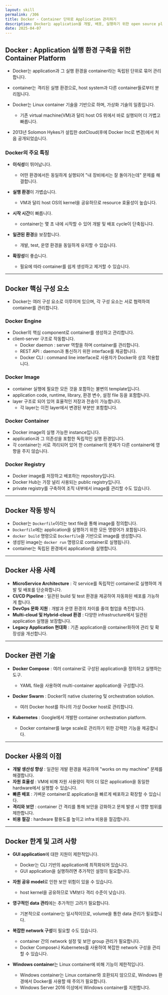 ```yaml
---
layout: skill
permalink: /306
title: Docker - Container 단위로 Application 관리하기
description: Docker는 application을 개발, 배포, 실행하기 위한 open source platform입니다.
date: 2025-04-07
---
```



## Docker : Application 실행 환경 구축을 위한 Container Platform

- Docker는 application과 그 실행 환경을 container라는 독립된 단위로 묶어 관리합니다.

- container는 격리된 실행 환경으로, host system과 다른 container들로부터 분리됩니다.

- Docker는 Linux container 기술을 기반으로 하며, 가상화 기술의 일종입니다.
    - 기존 virtual machine(VM)과 달리 host OS 위에서 바로 실행되어 더 가볍고 빠릅니다.

- 2013년 Solomon Hykes가 설립한 dotCloud(후에 Docker Inc로 변경)에서 처음 공개되었습니다.


### Docker의 주요 특징

- **이식성**이 뛰어납니다.
    - 어떤 환경에서든 동일하게 실행되어 "내 장비에서는 잘 돌아가는데" 문제를 해결합니다.

- **실행 환경**이 가볍습니다.
    - VM과 달리 host OS의 kernel을 공유하므로 resource 효율성이 높습니다.

- **시작 시간**이 빠릅니다.
    - container는 몇 초 내에 시작할 수 있어 개발 및 배포 cycle이 단축됩니다.

- **일관된 환경**을 보장합니다.
    - 개발, test, 운영 환경을 동일하게 유지할 수 있습니다.

- **확장성**이 좋습니다.
    - 필요에 따라 container를 쉽게 생성하고 제거할 수 있습니다.


---


## Docker 핵심 구성 요소

- Docker는 여러 구성 요소로 이루어져 있으며, 각 구성 요소는 서로 협력하여 container를 관리합니다.


### Docker Engine

- Docker의 핵심 component로 container를 생성하고 관리합니다.
- client-server 구조로 작동합니다.
    - Docker daemon : server 역할을 하며 container를 관리합니다.
    - REST API : daemon과 통신하기 위한 interface를 제공합니다.
    - Docker CLI : command line interface로 사용자가 Docker와 상호 작용합니다.


### Docker Image

- container 실행에 필요한 모든 것을 포함하는 불변의 template입니다.
- application code, runtime, library, 환경 변수, 설정 file 등을 포함합니다.
- layer 구조로 되어 있어 효율적인 저장과 전송이 가능합니다.
    - 각 layer는 이전 layer에서 변경된 부분만 포함합니다.


### Docker Container

- Docker image의 실행 가능한 instance입니다.
- application과 그 의존성을 포함한 독립적인 실행 환경입니다.
- 각 container는 서로 격리되어 있어 한 container의 문제가 다른 container에 영향을 주지 않습니다.


### Docker Registry

- Docker image를 저장하고 배포하는 repository입니다.
- Docker Hub는 가장 널리 사용되는 public registry입니다.
- private registry를 구축하여 조직 내부에서 image를 관리할 수도 있습니다.


---


## Docker 작동 방식

- Docker는 `Dockerfile`이라는 text file을 통해 image를 정의합니다.
- `Dockerfile`에는 application을 실행하기 위한 모든 명령어가 포함됩니다.
- `docker build` 명령으로 `Dockerfile`을 기반으로 image를 생성합니다.
- 생성된 image는 `docker run` 명령으로 container로 실행됩니다.
- container는 독립된 환경에서 application을 실행합니다.


---


## Docker 사용 사례

- **MicroService Architecture** : 각 service를 독립적인 container로 실행하여 개발 및 배포를 단순화합니다.
- **CI/CD Pipeline** : 일관된 build 및 test 환경을 제공하여 자동화된 배포를 가능하게 합니다.
- **DevOps 문화 지원** : 개발과 운영 환경의 차이를 줄여 협업을 촉진합니다.
- **Multi-cloud 및 Hybrid-cloud 환경** : 다양한 infrastructure에서 일관된 application 실행을 보장합니다.
- **Legacy Application 현대화** : 기존 application을 container화하여 관리 및 확장성을 개선합니다.


---


## Docker 관련 기술

- **Docker Compose** : 여러 container로 구성된 application을 정의하고 실행하는 도구.
    - YAML file을 사용하여 multi-container application을 구성합니다.

- **Docker Swarm** : Docker의 native clustering 및 orchestration solution.
    - 여러 Docker host를 하나의 가상 Docker host로 관리합니다.

- **Kubernetes** : Google에서 개발한 container orchestration platform.
    - Docker container를 large scale로 관리하기 위한 강력한 기능을 제공합니다.


---


## Docker 사용의 이점

- **개발 생산성 향상** : 일관된 개발 환경을 제공하여 "works on my machine" 문제를 해결합니다.
- **자원 효율성** : VM에 비해 자원 사용량이 적어 더 많은 application을 동일한 hardware에서 실행할 수 있습니다.
- **빠른 배포** : 가벼운 container로 application을 빠르게 배포하고 확장할 수 있습니다.
- **격리와 보안** : container 간 격리를 통해 보안을 강화하고 문제 발생 시 영향 범위를 제한합니다.
- **비용 절감** : hardware 활용도를 높이고 infra 비용을 절감합니다.


---


## Docker 한계 및 고려 사항

- **GUI application**에 대한 지원이 제한적입니다.
    - Docker는 CLI 기반의 application에 최적화되어 있습니다.
    - GUI application을 실행하려면 추가적인 설정이 필요합니다.

- **자원 공유 model**로 인한 보안 위험이 있을 수 있습니다.
    - host kernel을 공유하므로 VM보다 격리 수준이 낮습니다.

- **영구적인 data 관리**에는 추가적인 고려가 필요합니다.
    - 기본적으로 container는 일시적이므로, volume을 통한 data 관리가 필요합니다.

- **복잡한 network 구성**이 필요할 수도 있습니다.
    - container 간의 network 설정 및 보안 group 관리가 필요합니다.
    - Docker Compose나 Kubernetes를 사용하여 복잡한 network 구성을 관리할 수 있습니다.

- **Windows container**는 Linux container에 비해 기능이 제한적입니다.
    - Windows container는 Linux container와 호환되지 않으므로, Windows 환경에서 Docker를 사용할 때 주의가 필요합니다.
    - Windows Server 2016 이상에서 Windows container를 지원합니다.
